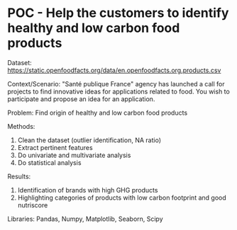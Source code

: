 # POC - Help the customers to identify healthy and low carbon food products

Dataset: https://static.openfoodfacts.org/data/en.openfoodfacts.org.products.csv

Context/Scenario: "Santé publique France" agency has launched a call for projects to find innovative ideas for applications related to food. You wish to participate and propose an idea for an application.

Problem: Find origin of healthy and low carbon food products

Methods:
1. Clean the dataset (outlier identification, NA ratio)
2. Extract pertinent features
3. Do univariate and multivariate analysis
4. Do statistical analysis

Results:
1. Identification of brands with high GHG products
2. Highlighting categories of products with low carbon footprint and good nutriscore

Libraries: Pandas, Numpy, Matplotlib, Seaborn, Scipy
